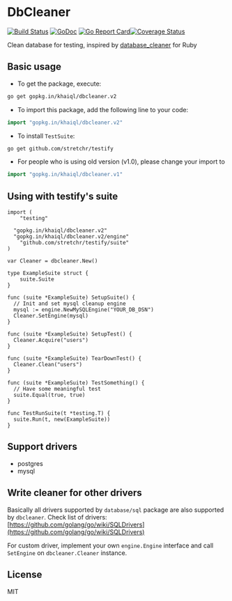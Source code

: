 # DbCleaner

[![Build Status](https://travis-ci.org/khaiql/dbcleaner.svg?branch=master)](https://travis-ci.org/khaiql/dbcleaner) [![GoDoc](https://godoc.org/github.com/khaiql/dbcleaner?status.svg)](https://godoc.org/github.com/khaiql/dbcleaner) [![Go Report Card](https://goreportcard.com/badge/github.com/khaiql/dbcleaner)](https://goreportcard.com/report/github.com/khaiql/dbcleaner)[![Coverage Status](https://coveralls.io/repos/github/khaiql/dbcleaner/badge.svg)](https://coveralls.io/github/khaiql/dbcleaner)

Clean database for testing, inspired by [database_cleaner](https://github.com/DatabaseCleaner/database_cleaner) for Ruby

## Basic usage

* To get the package, execute:

```bash
go get gopkg.in/khaiql/dbcleaner.v2
```

* To import this package, add the following line to your code:

```go
import "gopkg.in/khaiql/dbcleaner.v2"
```

* To install `TestSuite`:

```bash
go get github.com/stretchr/testify
```

* For people who is using old version (v1.0), please change your import to
```go
import "gopkg.in/khaiql/dbcleaner.v1"
```

## Using with testify's suite

```
import (
	"testing"

  "gopkg.in/khaiql/dbcleaner.v2"
  "gopkg.in/khaiql/dbcleaner.v2/engine"
	"github.com/stretchr/testify/suite"
)

var Cleaner = dbcleaner.New()

type ExampleSuite struct {
	suite.Suite
}

func (suite *ExampleSuite) SetupSuite() {
  // Init and set mysql cleanup engine
  mysql := engine.NewMySQLEngine("YOUR_DB_DSN")
  Cleaner.SetEngine(mysql)
}

func (suite *ExampleSuite) SetupTest() {
  Cleaner.Acquire("users")
}

func (suite *ExampleSuite) TearDownTest() {
  Cleaner.Clean("users")
}

func (suite *ExampleSuite) TestSomething() {
  // Have some meaningful test
  suite.Equal(true, true)
}

func TestRunSuite(t *testing.T) {
  suite.Run(t, new(ExampleSuite))
}
```

## Support drivers

* postgres
* mysql

## Write cleaner for other drivers

Basically all drivers supported by `database/sql` package are also supported by
`dbcleaner`. Check list of drivers:
[https://github.com/golang/go/wiki/SQLDrivers](https://github.com/golang/go/wiki/SQLDrivers)

For custom driver, implement your own `engine.Engine` interface and call `SetEngine` on `dbcleaner.Cleaner` instance.

## License

MIT
